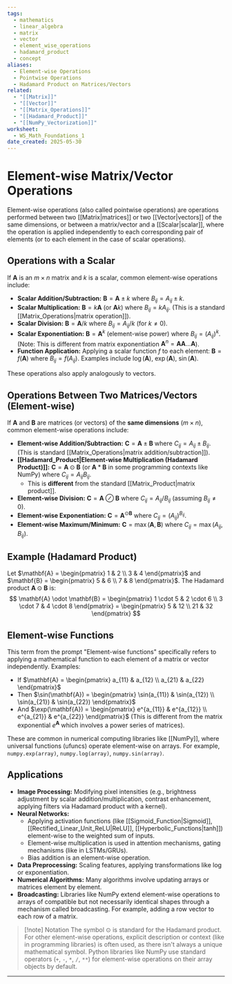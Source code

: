 ```yaml
---
tags:
  - mathematics
  - linear_algebra
  - matrix
  - vector
  - element_wise_operations
  - hadamard_product
  - concept
aliases:
  - Element-wise Operations
  - Pointwise Operations
  - Hadamard Product on Matrices/Vectors
related:
  - "[[Matrix]]"
  - "[[Vector]]"
  - "[[Matrix_Operations]]"
  - "[[Hadamard_Product]]"
  - "[[NumPy_Vectorization]]"
worksheet:
  - WS_Math_Foundations_1
date_created: 2025-05-30
---
```

# Element-wise Matrix/Vector Operations

Element-wise operations (also called pointwise operations) are operations performed between two [[Matrix|matrices]] or two [[Vector|vectors]] of the same dimensions, or between a matrix/vector and a [[Scalar|scalar]], where the operation is applied independently to each corresponding pair of elements (or to each element in the case of scalar operations).

## Operations with a Scalar
If $\mathbf{A}$ is an $m \times n$ matrix and $k$ is a scalar, common element-wise operations include:
- **Scalar Addition/Subtraction:** $\mathbf{B} = \mathbf{A} \pm k$ where $B_{ij} = A_{ij} \pm k$.
- **Scalar Multiplication:** $\mathbf{B} = k\mathbf{A}$ (or $\mathbf{A}k$) where $B_{ij} = k A_{ij}$. (This is a standard [[Matrix_Operations|matrix operation]]).
- **Scalar Division:** $\mathbf{B} = \mathbf{A} / k$ where $B_{ij} = A_{ij} / k$ (for $k \neq 0$).
- **Scalar Exponentiation:** $\mathbf{B} = \mathbf{A}^k$ (element-wise power) where $B_{ij} = (A_{ij})^k$. (Note: This is different from matrix exponentiation $\mathbf{A}^n = \mathbf{A}\mathbf{A}...\mathbf{A}$).
- **Function Application:** Applying a scalar function $f$ to each element: $\mathbf{B} = f(\mathbf{A})$ where $B_{ij} = f(A_{ij})$. Examples include $\log(\mathbf{A})$, $\exp(\mathbf{A})$, $\sin(\mathbf{A})$.

These operations also apply analogously to vectors.

## Operations Between Two Matrices/Vectors (Element-wise)
If $\mathbf{A}$ and $\mathbf{B}$ are matrices (or vectors) of the **same dimensions** ($m \times n$), common element-wise operations include:

- **Element-wise Addition/Subtraction:** $\mathbf{C} = \mathbf{A} \pm \mathbf{B}$ where $C_{ij} = A_{ij} \pm B_{ij}$. (This is standard [[Matrix_Operations|matrix addition/subtraction]]).
- **[[Hadamard_Product|Element-wise Multiplication (Hadamard Product)]]:** $\mathbf{C} = \mathbf{A} \odot \mathbf{B}$ (or $\mathbf{A} * \mathbf{B}$ in some programming contexts like NumPy) where $C_{ij} = A_{ij} B_{ij}$.
    - This is **different** from the standard [[Matrix_Product|matrix product]].
- **Element-wise Division:** $\mathbf{C} = \mathbf{A} \oslash \mathbf{B}$ where $C_{ij} = A_{ij} / B_{ij}$ (assuming $B_{ij} \neq 0$).
- **Element-wise Exponentiation:** $\mathbf{C} = \mathbf{A}^{\odot \mathbf{B}}$ where $C_{ij} = (A_{ij})^{B_{ij}}$.
- **Element-wise Maximum/Minimum:** $\mathbf{C} = \max(\mathbf{A}, \mathbf{B})$ where $C_{ij} = \max(A_{ij}, B_{ij})$.

## Example (Hadamard Product)
Let $\mathbf{A} = \begin{pmatrix} 1 & 2 \\ 3 & 4 \end{pmatrix}$ and $\mathbf{B} = \begin{pmatrix} 5 & 6 \\ 7 & 8 \end{pmatrix}$.
The Hadamard product $\mathbf{A} \odot \mathbf{B}$ is:
$$ \mathbf{A} \odot \mathbf{B} = \begin{pmatrix} 1 \cdot 5 & 2 \cdot 6 \\ 3 \cdot 7 & 4 \cdot 8 \end{pmatrix} = \begin{pmatrix} 5 & 12 \\ 21 & 32 \end{pmatrix} $$

## Element-wise Functions
This term from the prompt "Element-wise functions" specifically refers to applying a mathematical function to each element of a matrix or vector independently.
Examples:
- If $\mathbf{A} = \begin{pmatrix} a_{11} & a_{12} \\ a_{21} & a_{22} \end{pmatrix}$
- Then $\sin(\mathbf{A}) = \begin{pmatrix} \sin(a_{11}) & \sin(a_{12}) \\ \sin(a_{21}) & \sin(a_{22}) \end{pmatrix}$
- And $\exp(\mathbf{A}) = \begin{pmatrix} e^{a_{11}} & e^{a_{12}} \\ e^{a_{21}} & e^{a_{22}} \end{pmatrix}$ (This is different from the matrix exponential $e^{\mathbf{A}}$ which involves a power series of matrices).

These are common in numerical computing libraries like [[NumPy]], where universal functions (ufuncs) operate element-wise on arrays. For example, `numpy.exp(array)`, `numpy.log(array)`, `numpy.sin(array)`.

## Applications
- **Image Processing:** Modifying pixel intensities (e.g., brightness adjustment by scalar addition/multiplication, contrast enhancement, applying filters via Hadamard product with a kernel).
- **Neural Networks:**
    - Applying activation functions (like [[Sigmoid_Function|Sigmoid]], [[Rectified_Linear_Unit_ReLU|ReLU]], [[Hyperbolic_Functions|tanh]]) element-wise to the weighted sum of inputs.
    - Element-wise multiplication is used in attention mechanisms, gating mechanisms (like in LSTMs/GRUs).
    - Bias addition is an element-wise operation.
- **Data Preprocessing:** Scaling features, applying transformations like log or exponentiation.
- **Numerical Algorithms:** Many algorithms involve updating arrays or matrices element by element.
- **Broadcasting:** Libraries like NumPy extend element-wise operations to arrays of compatible but not necessarily identical shapes through a mechanism called broadcasting. For example, adding a row vector to each row of a matrix.

>[!note] Notation
>The symbol $\odot$ is standard for the Hadamard product. For other element-wise operations, explicit description or context (like in programming libraries) is often used, as there isn't always a unique mathematical symbol. Python libraries like NumPy use standard operators (`+`, `-`, `*`, `/`, `**`) for element-wise operations on their array objects by default.

---